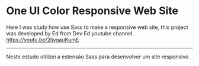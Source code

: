 # One UI Color Responsive Web Site

Here I was study how use Sass to make a responsive web site, this project was developed by Ed from Dev Ed youtube channel.
https://youtu.be/2IjyqauKumE

---

Neste estudo utilizei a extensão Sass para desenvolver um site responsivo. 

